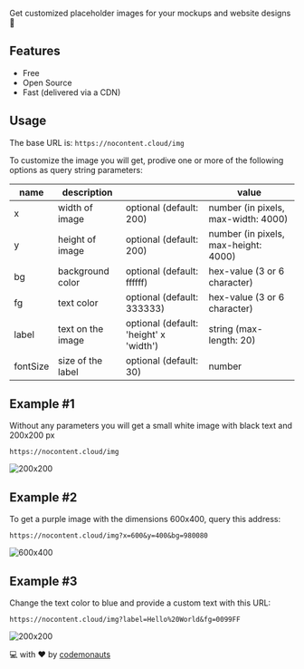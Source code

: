 Get customized placeholder images for your mockups and website designs :rocket:

## Features

- Free
- Open Source
- Fast (delivered via a CDN)

## Usage

The base URL is: `https://nocontent.cloud/img`

To customize the image you will get, prodive one or more of the following options as query string parameters:

| name     | description       |                                        | value                                |
| -------- | ----------------- | -------------------------------------- | ------------------------------------ |
| x        | width of image    | optional (default: 200)                | number (in pixels, max-width: 4000)  |
| y        | height of image   | optional (default: 200)                | number (in pixels, max-height: 4000) |
| bg       | background color  | optional (default: ffffff)             | hex-value (3 or 6 character)         |
| fg       | text color        | optional (default: 333333)             | hex-value (3 or 6 character)         |
| label    | text on the image | optional (default: 'height' x 'width') | string (max-length: 20)              |
| fontSize | size of the label | optional (default: 30)                 | number                               |

## Example #1

Without any parameters you will get a small white image with black text and 200x200 px

```
https://nocontent.cloud/img
```

![200x200](https://nocontent.cloud/img)

## Example #2

To get a purple image with the dimensions 600x400, query this address:

```
https://nocontent.cloud/img?x=600&y=400&bg=980080
```

![600x400](https://nocontent.cloud/img?x=600&y=400&bg=980080)

## Example #3

Change the text color to blue and provide a custom text with this URL:

```
https://nocontent.cloud/img?label=Hello%20World&fg=0099FF
```

![200x200](https://nocontent.cloud/img?label=Hello%20World&fg=0099FF)

:computer: with :heart: by [codemonauts](https://codemonauts.com)

